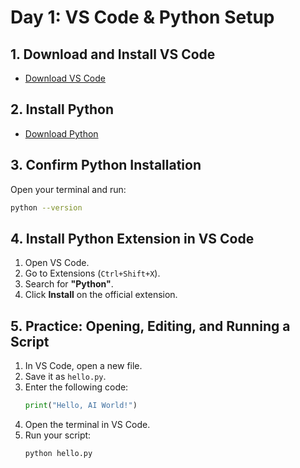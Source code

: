 # Day 1: VS Code & Python Setup

## 1. Download and Install VS Code
- [Download VS Code](https://code.visualstudio.com/download)

## 2. Install Python
- [Download Python](https://www.python.org/downloads/)

## 3. Confirm Python Installation
Open your terminal and run:
```sh
python --version
```

## 4. Install Python Extension in VS Code
1. Open VS Code.
2. Go to Extensions (`Ctrl+Shift+X`).
3. Search for **"Python"**.
4. Click **Install** on the official extension.

## 5. Practice: Opening, Editing, and Running a Script

1. In VS Code, open a new file.
2. Save it as `hello.py`.
3. Enter the following code:
    ```python
    print("Hello, AI World!")
    ```
4. Open the terminal in VS Code.
5. Run your script:
    ```sh
    python hello.py
    ```
